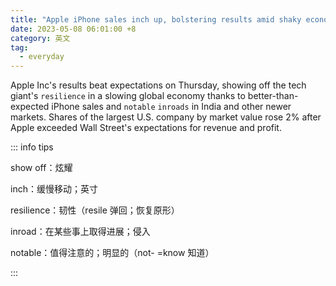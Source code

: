 ```yaml
---
title: "Apple iPhone sales inch up, bolstering results amid shaky economy"
date: 2023-05-08 06:01:00 +8
category: 英文
tag:
  - everyday
---
```


Apple Inc's results beat expectations on Thursday, showing off the tech giant's `resilience` in a slowing global economy thanks to better-than-expected iPhone sales and `notable` `inroads` in India and other newer markets. Shares of the largest U.S. company by market value rose 2% after Apple exceeded Wall Street's expectations for revenue and profit.

::: info tips

show off：炫耀

inch：缓慢移动；英寸

resilience：韧性（resile 弹回；恢复原形）

inroad：在某些事上取得进展；侵入

notable：值得注意的；明显的（not- =know 知道）

:::
